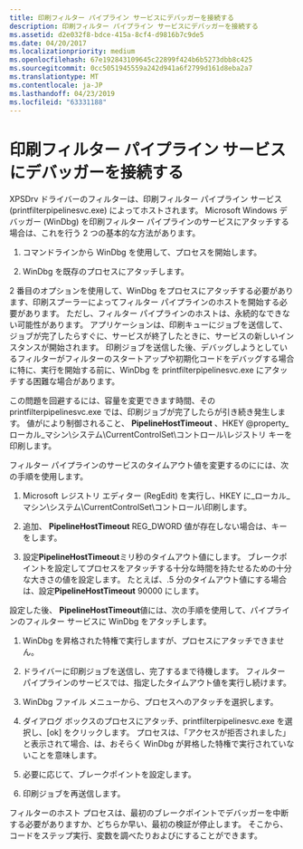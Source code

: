 ```yaml
---
title: 印刷フィルター パイプライン サービスにデバッガーを接続する
description: 印刷フィルター パイプライン サービスにデバッガーを接続する
ms.assetid: d2e032f8-bdce-415a-8cf4-d9816b7c9de5
ms.date: 04/20/2017
ms.localizationpriority: medium
ms.openlocfilehash: 67e192843109645c22899f424b6b5273dbb8c425
ms.sourcegitcommit: 0cc5051945559a242d941a6f2799d161d8eba2a7
ms.translationtype: MT
ms.contentlocale: ja-JP
ms.lasthandoff: 04/23/2019
ms.locfileid: "63331188"
---
```

# <a name="attaching-a-debugger-to-the-print-filter-pipeline-service"></a>印刷フィルター パイプライン サービスにデバッガーを接続する


XPSDrv ドライバーのフィルターは、印刷フィルター パイプライン サービス (printfilterpipelinesvc.exe) によってホストされます。 Microsoft Windows デバッガー (WinDbg) を印刷フィルター パイプラインのサービスにアタッチする場合は、これを行う 2 つの基本的な方法があります。

1.  コマンドラインから WinDbg を使用して、プロセスを開始します。

2.  WinDbg を既存のプロセスにアタッチします。

2 番目のオプションを使用して、WinDbg をプロセスにアタッチする必要があります、印刷スプーラーによってフィルター パイプラインのホストを開始する必要があります。 ただし、フィルター パイプラインのホストは、永続的なできない可能性があります。 アプリケーションは、印刷キューにジョブを送信して、ジョブが完了したらすぐに、サービスが終了したときに、サービスの新しいインスタンスが開始されます。 印刷ジョブを送信した後、デバッグしようとしているフィルターがフィルターのスタートアップや初期化コードをデバッグする場合に特に、実行を開始する前に、WinDbg を printfilterpipelinesvc.exe にアタッチする困難な場合があります。

この問題を回避するには、容量を変更できます時間、その printfilterpipelinesvc.exe では、印刷ジョブが完了したらが引き続き発生します。 値がにより制御されること、 **PipelineHostTimeout** 、HKEY @property\_ローカル\_マシン\\システム\\CurrentControlSet\\コントロール\\レジストリ キーを印刷します。

フィルター パイプラインのサービスのタイムアウト値を変更するのにには、次の手順を使用します。

1.  Microsoft レジストリ エディター (RegEdit) を実行し、HKEY に\_ローカル\_マシン\\システム\\CurrentControlSet\\コントロール\\印刷します。

2.  追加、 **PipelineHostTimeout** REG\_DWORD 値が存在しない場合は、キーをします。

3.  設定**PipelineHostTimeout**ミリ秒のタイムアウト値にします。 ブレークポイントを設定してプロセスをアタッチする十分な時間を持たせるための十分な大きさの値を設定します。 たとえば、.5 分のタイムアウト値にする場合は、設定**PipelineHostTimeout** 90000 にします。

設定した後、 **PipelineHostTimeout**値には、次の手順を使用して、パイプラインのフィルター サービスに WinDbg をアタッチします。

1.  WinDbg を昇格された特権で実行しますが、プロセスにアタッチできません。

2.  ドライバーに印刷ジョブを送信し、完了するまで待機します。 フィルター パイプラインのサービスでは、指定したタイムアウト値を実行し続けます。

3.  WinDbg ファイル メニューから、プロセスへのアタッチを選択します。

4.  ダイアログ ボックスのプロセスにアタッチ、printfilterpipelinesvc.exe を選択し、[ok] をクリックします。 プロセスは、「アクセスが拒否されました」と表示されて場合、は、おそらく WinDbg が昇格した特権で実行されていないことを意味します。

5.  必要に応じて、ブレークポイントを設定します。

6.  印刷ジョブを再送信します。

フィルターのホスト プロセスは、最初のブレークポイントでデバッガーを中断する必要がありますか、どちらか早い、最初の検証が停止します。 そこから、コードをステップ実行、変数を調べたりおよびにすることができます。

 

 




